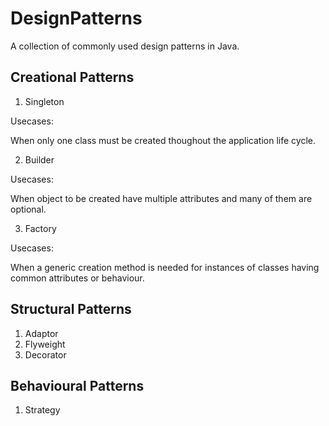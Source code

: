 # DesignPatterns
A collection of commonly used design patterns in Java.

## Creational Patterns
1. Singleton

Usecases:

When only one class must be created thoughout the application life cycle.

2. Builder

Usecases:

When object to be created have multiple attributes and many of them are optional.

3. Factory

Usecases:

When a generic creation method is needed for instances of classes having common attributes or behaviour.


## Structural Patterns
1. Adaptor 
2. Flyweight
3. Decorator

## Behavioural Patterns
1. Strategy 
